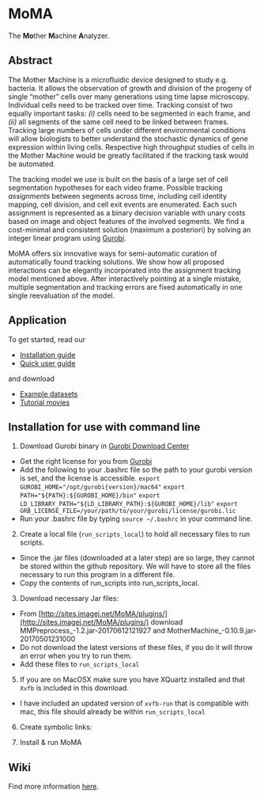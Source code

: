 # MoMA
The **Mo**ther **M**achine **A**nalyzer.

## Abstract
The Mother Machine is a microfluidic device designed to study e.g. bacteria. 
It allows the observation of growth and division of the progeny of single “mother” cells over many generations using time lapse microscopy.
Individual cells need to be tracked over time. 
Tracking consist of two equally important tasks: 
*(i)* cells need to be segmented in each frame, and 
*(ii)* all segments of the same cell need to be linked between frames. 
Tracking large numbers of cells under different environmental conditions will allow biologists to better understand the stochastic 
dynamics of gene expression within living cells. 
Respective high throughput studies of cells in the Mother Machine would be greatly facilitated if the tracking task would be automated.

The tracking model we use is built on the basis of a large set of cell segmentation hypotheses for each video frame. 
Possible tracking *assignments* between segments across time, including cell identity mapping, cell division, and cell exit events 
are enumerated. Each such assignment is represented as a binary decision variable with unary costs based on image and object features 
of the involved segments. We find a cost-minimal and consistent solution (maximum a posteriori) by solving an integer linear program 
using [Gurobi](http://www.gurobi.com).

MoMA offers six innovative ways for semi-automatic curation of automatically found tracking solutions. 
We show how all proposed interactions can be elegantly incorporated into the assignment tracking model mentioned above.
After interactively pointing at a single mistake, multiple segmentation and tracking errors are fixed automatically in one single
reevaluation of the model.


## Application
To get started, read our
* [Installation guide](https://github.com/fjug/MoMA/wiki/Installation%20guide)
* [Quick user guide](https://github.com/fjug/MoMA/wiki/Quick%20user%20guide)

and download
* [Example datasets](https://github.com/fjug/MoMA/wiki/MoMA%20Datasets)
* [Tutorial movies](https://github.com/fjug/MoMA/wiki/MoMA%20Movies)


## Installation for use with command line

1. Download Gurobi binary in [Gurobi Download Center](http://www.gurobi.com/downloads/download-center) 
* Get the right license for you from [Gurobi](http://www.gurobi.com)
* Add the following to your .bashrc file so the path to your gurobi version is set, and the license is accessible.
`export GUROBI_HOME="/opt/gurobi{version}/mac64"`
`export PATH="${PATH}:${GUROBI_HOME}/bin"`
`export LD_LIBRARY_PATH="${LD_LIBRARY_PATH}:${GUROBI_HOME}/lib"`
`export GRB_LICENSE_FILE=/your/path/to/your/gurobi/license/gurobi.lic`
* Run your .bashrc file by typing `source ~/.bashrc` in your command line.

2. Create a local file (`run_scripts_local`) to hold all necessary files to run scripts.
 * Since the .jar files (downloaded at a later step) are so large, they cannot be stored within the github repository. We will have to store all the files necessary to run this program in a different file.
 * Copy the contents of run_scripts into run_scripts_local.

3. Download necessary Jar files:
* From [http://sites.imagej.net/MoMA/plugins/](http://sites.imagej.net/MoMA/plugins/) download MMPreprocess_-1.2.jar-20170612121927 and MotherMachine_-0.10.9.jar-20170501231000
* Do not download the latest versions of these files, if you do it will throw an error when you try to run them.
* Add these files to `run_scripts_local`

5. If you are on MacOSX make sure you have XQuartz installed and that `Xvfb` is included in this download.
* I have included an updated version of `xvfb-run` that is compatible with mac, this file should already be within `run_scripts_local`

6. Create symbolic links:


4. Install & run MoMA
## Wiki
Find more information [here](https://github.com/fjug/MoMA/wiki).
